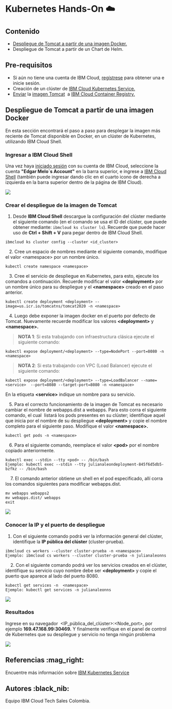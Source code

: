 # Kubernetes Hands-On ☁️

## Contenido

*   [Despliegue de Tomcat a partir de una imagen Docker.](#despliegue-de-tomcat-a-partir-de-una-imagen-docker)
*   Despliegue de Tomcat a partir de un Chart de Helm.

## Pre-requisitos

*   Si aún no tiene una cuenta de IBM Cloud, [regístrese](https://cloud.ibm.com/registration) para obtener una e inicie sesión.
*   Creación de un clúster de [IBM Cloud Kubernetes Service.](https://cloud.ibm.com/docs/containers?topic=containers-getting-started#clusters_gs)
*   [Enviar](https://docs.docker.com/engine/reference/commandline/push/) la [imagen Tomcat](https://hub.docker.com/_/tomcat)  a [IBM Cloud Container Registry.](https://cloud.ibm.com/docs/container-registry-cli-plugin?topic=container-registry-cli-plugin-containerregcli#bx_cr_image_list)

## Despliegue de Tomcat a partir de una imagen Docker 

En esta sección encontrará el paso a paso para desplegar la imagen más reciente de Tomcat disponible en Docker, en un clúster de Kubernetes, utilizando IBM Cloud Shell.

### **Ingresar a IBM Cloud Shell**

Una vez haya [iniciado sesión](https://cloud.ibm.com/login) con su cuenta de IBM Cloud, seleccione la cuenta **"Edgar Melo´s Account"** en la barra superior, e ingrese a [IBM Cloud Shell](https://cloud.ibm.com/shell) (también puede ingresar dando clic en el cuarto icono de derecha a izquierda en la barra superior dentro de la página de IBM Cloud).

![](https://user-images.githubusercontent.com/60897075/93522677-78789380-f8f7-11ea-94d7-ed27530b9210.gif)

### Crear el despliegue de la imagen de Tomcat

1.  Desde **IBM Cloud Shell** descargue la configuración del clúster mediante el siguiente comando (en el comando se usa el ID del clúster, que puede obtener mediante: `ibmcloud ks cluster ls`). Recuerde que puede hacer uso de **Ctrl + Shift + V** para pegar dentro de IBM Cloud Shell.

```
ibmcloud ks cluster config --cluster <id_cluster>
```

   2. Cree un espacio de nombres mediante el siguiente comando, modifique el valor \<namespace> por un nombre único.

```
kubectl create namespace <namespace>
```

   3. Cree el servicio de despliegue en Kubernetes, para esto, ejecute los comandos a continuación. Recuerde modificar el valor **\<deployment>** por un nombre único para su despliegue y el **\<namespace>** creado en el paso anterior.

```
kubectl create deployment <deployment> --image=us.icr.io/tomcatns/tomcat2020 -n <namespace>
```

   4. Luego debe exponer la imagen docker en el puerto por defecto de Tomcat. Nuevamente recuerde modificar los valores **\<deployment>** y **\<namespace>.**
>**NOTA 1**: Si esta trabajando con infraestructura clásica ejecute el siguiente comando:

```
kubectl expose deployment/<deployment> --type=NodePort --port=8080 -n <namespace>
```

>**NOTA 2**: Si esta trabajando con VPC (Load Balancer) ejecute el siguiente comando:
```
kubectl expose deployment/<deployment> --type=LoadBalancer --name=<service>  --port=8080 --target-port=8080 -n <namespace>
```
En la etiqueta **\<service>** indique un nombre para su servicio.

   5. Para el correcto funcionamiento de la imagen de Tomcat es necesario cambiar el nombre de webapps.dist a webapps. Para esto corra el siguiente comando, el cual  listará los pods presentes en su clúster; identifique aquel que inicia por el nombre de su despliegue **\<deployment>** y copie el nombre completo para el siguiente paso. Modifique el valor **\<namespace>.**

```
kubectl get pods -n <namespace>
```

   6. Para el siguiente comando, reemplace el valor **\<pod>** por el nombre copiado anteriormente.

```
kubectl exec --stdin --tty <pod> -- /bin/bash 
Ejemplo: kubectl exec --stdin --tty julianaleondeployment-845f6d5db5-bzfkz -- /bin/bash
```

    7. El comando anterior obtiene un shell en el pod especificado, allí corra los comandos siguientes para modificar webapps.dist.

```
mv webapps webapps2
mv webapps.dist/ webapps
exit
```

![](https://user-images.githubusercontent.com/60897075/93119599-b53e5380-f687-11ea-9b6c-4623d5f447d8.png)

### Conocer la IP y el puerto de despliegue

1.  Con el siguiente comando podrá ver la información general del clúster, identifique la **IP pública del clúster** (cluster-prueba).

```
ibmcloud cs workers --cluster cluster-prueba -n <namespace>
Ejemplo: ibmcloud cs workers --cluster cluster-prueba -n julianaleonns
```

    2. Con el siguiente comando podrá ver los servicios creados en el clúster, identifique su servicio cuyo nombre debe ser **\<deployment>** y copie el puerto que aparece al lado del puerto 8080.

```
kubectl get services -n  <namespace>
Ejemplo: kubectl get services -n julianaleonns
```

![](https://user-images.githubusercontent.com/60897075/93119916-3a296d00-f688-11ea-8594-feed4169e1ee.png)

### **Resultados**

Ingrese en su navegador  \<IP\_pública\_del\_clúster>:\<Node\_port>, por ejemplo **169.47.168.99:30469.** Y finalmente verifique en el panel de control de Kubernetes que su despliegue y servicio no tenga ningún problema

![](https://user-images.githubusercontent.com/60897075/93120026-5af1c280-f688-11ea-90b8-c73e58f3bc99.gif)

## **Referencias** :mag\_right:

Encuentre más información sobre [IBM Kubernetes Service](https://cloud.ibm.com/docs/containers?topic=containers-getting-started)

## **Autores** :black\_nib:

Equipo IBM Cloud Tech Sales Colombia.
